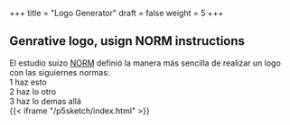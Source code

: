 +++
title = "Logo Generator"
draft = false
weight = 5
+++
## Genrative logo, usign NORM instructions 
El estudio suizo [NORM](https://norm.to/) definió la manera más sencilla de realizar un logo con las siguiernes normas:  
1 haz esto  
2 haz lo otro  
3 haz lo demas allá  
{{< iframe "/p5sketch/index.html" >}}
